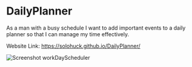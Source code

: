 # DailyPlanner
As a man with a busy schedule I want to add important events to a daily planner so that I can manage my time effectively.

Website Link: https://solohuck.github.io/DailyPlanner/

![Screenshot workDayScheduler](https://user-images.githubusercontent.com/107423626/193712303-a70ab43e-3bab-47d6-ac1a-6479ab43382f.jpg)
